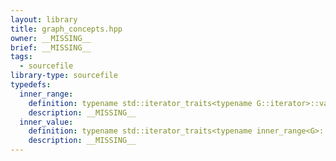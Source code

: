 ```yaml
---
layout: library
title: graph_concepts.hpp
owner: __MISSING__
brief: __MISSING__
tags:
  - sourcefile
library-type: sourcefile
typedefs:
  inner_range:
    definition: typename std::iterator_traits<typename G::iterator>::value_type
    description: __MISSING__
  inner_value:
    definition: typename std::iterator_traits<typename inner_range<G>::iterator>::value_type
    description: __MISSING__
---
```


```{index}  graph_concepts.hpp
```

